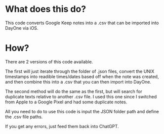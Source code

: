 # What does this do?

This code converts Google Keep notes into a .csv that can be imported into DayOne via iOS.

# How?

There are 2 versions of this code available.

The first will just iterate through the folder of .json files, convert the UNIX timestamps into readible times/dates based off when the note was created, and then combine this into a .csv that you can then import into DayOne.

The second method will do the same as the first, but will search for duplicate texts relative to another .csv file. I used this one since I switched from Apple to a Google Pixel and had some duplicate notes.

All you need to do to use this code is input the JSON folder path and define the .csv file paths.

If you get any errors, just feed them back into ChatGPT.

